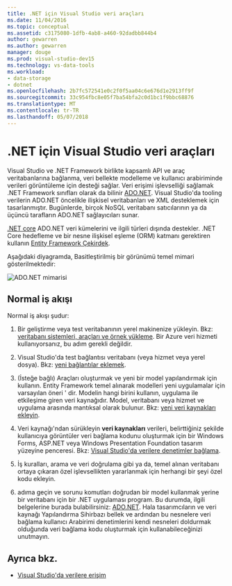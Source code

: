 ```yaml
---
title: .NET için Visual Studio veri araçları
ms.date: 11/04/2016
ms.topic: conceptual
ms.assetid: c3175080-1dfb-4ab8-a460-92dadbb844b4
author: gewarren
ms.author: gewarren
manager: douge
ms.prod: visual-studio-dev15
ms.technology: vs-data-tools
ms.workload:
- data-storage
- dotnet
ms.openlocfilehash: 2b7fc572541e0c2f0f5aa04c6e676d1e2913ff9f
ms.sourcegitcommit: 33c954fbc8e05f7ba54bfa2c0d1bc1f9bbc68876
ms.translationtype: MT
ms.contentlocale: tr-TR
ms.lasthandoff: 05/07/2018
---
```

# <a name="visual-studio-data-tools-for-net"></a>.NET için Visual Studio veri araçları

Visual Studio ve .NET Framework birlikte kapsamlı API ve araç veritabanlarına bağlanma, veri bellekte modelleme ve kullanıcı arabiriminde verileri görüntüleme için desteği sağlar. Veri erişimi işlevselliği sağlamak .NET Framework sınıfları olarak da bilinir [ADO.NET](/dotnet/framework/data/adonet/index). Visual Studio'da tooling verilerin ADO.NET öncelikle ilişkisel veritabanları ve XML desteklemek için tasarlanmıştır. Bugünlerde, birçok NoSQL veritabanı satıcılarının ya da üçüncü tarafların ADO.NET sağlayıcıları sunar.

[.NET core](/dotnet/core/) ADO.NET veri kümelerini ve ilgili türleri dışında destekler. .NET Core hedefleme ve bir nesne ilişkisel eşleme (ORM) katmanı gerektiren kullanın [Entity Framework Çekirdek](/ef/core/).

Aşağıdaki diyagramda, Basitleştirilmiş bir görünümü temel mimari gösterilmektedir:

![ADO.NET mimarisi](../data-tools/media/raddata-ado-net-architecture-diagram.png)

## <a name="typical-workflow"></a>Normal iş akışı

Normal iş akışı şudur:

1. Bir geliştirme veya test veritabanının yerel makinenize yükleyin. Bkz: [veritabanı sistemleri, araçları ve örnek yükleme](../data-tools/installing-database-systems-tools-and-samples.md). Bir Azure veri hizmeti kullanıyorsanız, bu adım gerekli değildir.

2. Visual Studio'da test bağlantısı veritabanı (veya hizmet veya yerel dosya). Bkz: [yeni bağlantılar eklemek](../data-tools/add-new-connections.md).

3. (İsteğe bağlı) Araçları oluşturmak ve yeni bir model yapılandırmak için kullanın. Entity Framework temel alınarak modelleri yeni uygulamalar için varsayılan öneri ' dir. Modelin hangi birini kullanın, uygulama ile etkileşime giren veri kaynağıdır. Model, veritabanı veya hizmet ve uygulama arasında mantıksal olarak bulunur. Bkz: [yeni veri kaynakları ekleyin](../data-tools/add-new-data-sources.md).

4. Veri kaynağı'ndan sürükleyin **veri kaynakları** verileri, belirttiğiniz şekilde kullanıcıya görüntüler veri bağlama kodunu oluşturmak için bir Windows Forms, ASP.NET veya Windows Presentation Foundation tasarım yüzeyine penceresi. Bkz: [Visual Studio'da verilere denetimler bağlama](../data-tools/bind-controls-to-data-in-visual-studio.md).

5. İş kuralları, arama ve veri doğrulama gibi ya da, temel alınan veritabanı ortaya çıkaran özel işlevsellikten yararlanmak için herhangi bir şeyi özel kodu ekleyin.

3. adıma geçin ve sorunu komutları doğrudan bir model kullanmak yerine bir veritabanı için bir .NET uygulaması program. Bu durumda, ilgili belgelerine burada bulabilirsiniz: [ADO.NET](/dotnet/framework/data/adonet/index). Hala tasarımcıların ve veri kaynağı Yapılandırma Sihirbazı bellek ve ardından bu nesnelere veri bağlama kullanıcı Arabirimi denetimlerini kendi nesneleri doldurmak olduğunda veri bağlama kodu oluşturmak için kullanabileceğinizi unutmayın.

## <a name="see-also"></a>Ayrıca bkz.

- [Visual Studio'da verilere erişim](../data-tools/accessing-data-in-visual-studio.md)